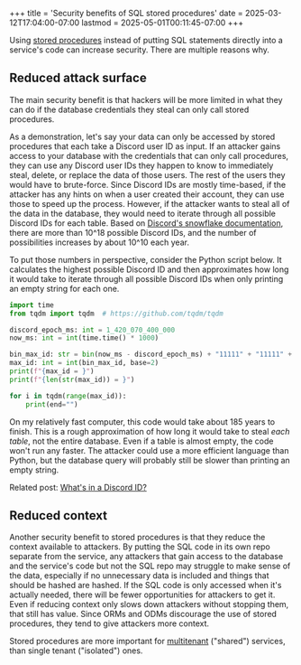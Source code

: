 +++
title = 'Security benefits of SQL stored procedures'
date = 2025-03-12T17:04:00-07:00
lastmod = 2025-05-01T00:11:45-07:00
+++

Using [stored procedures](https://en.wikipedia.org/wiki/Stored_procedure) instead of putting SQL statements directly into a service's code can increase security. There are multiple reasons why.

## Reduced attack surface

The main security benefit is that hackers will be more limited in what they can do if the database credentials they steal can only call stored procedures. 

As a demonstration, let's say your data can only be accessed by stored procedures that each take a Discord user ID as input. If an attacker gains access to your database with the credentials that can only call procedures, they can use any Discord user IDs they happen to know to immediately steal, delete, or replace the data of those users. The rest of the users they would have to brute-force. Since Discord IDs are mostly time-based, if the attacker has any hints on when a user created their account, they can use those to speed up the process. However, if the attacker wants to steal all of the data in the database, they would need to iterate through all possible Discord IDs for each table. Based on [Discord's snowflake documentation](https://discord.com/developers/docs/reference#snowflakes), there are more than 10^18 possible Discord IDs, and the number of possibilities increases by about 10^10 each year.

To put those numbers in perspective, consider the Python script below. It calculates the highest possible Discord ID and then approximates how long it would take to iterate through all possible Discord IDs when only printing an empty string for each one.

```python
import time
from tqdm import tqdm  # https://github.com/tqdm/tqdm

discord_epoch_ms: int = 1_420_070_400_000
now_ms: int = int(time.time() * 1000)

bin_max_id: str = bin(now_ms - discord_epoch_ms) + "11111" + "11111" + "111111111111"
max_id: int = int(bin_max_id, base=2)
print(f"{max_id = }")
print(f"{len(str(max_id)) = }")

for i in tqdm(range(max_id)):
    print(end="")
```

On my relatively fast computer, this code would take about 185 years to finish. This is a rough approximation of how long it would take to steal *each table*, not the entire database. Even if a table is almost empty, the code won't run any faster. The attacker could use a more efficient language than Python, but the database query will probably still be slower than printing an empty string.

Related post: [What's in a Discord ID?](https://til.chriswheeler.dev/whats-in-a-discord-id/)

## Reduced context

Another security benefit to stored procedures is that they reduce the context available to attackers. By putting the SQL code in its own repo separate from the service, any attackers that gain access to the database and the service's code but not the SQL repo may struggle to make sense of the data, especially if no unnecessary data is included and things that should be hashed are hashed. If the SQL code is only accessed when it's actually needed, there will be fewer opportunities for attackers to get it. Even if reducing context only slows down attackers without stopping them, that still has value. Since ORMs and ODMs discourage the use of stored procedures, they tend to give attackers more context.

Stored procedures are more important for [multitenant](https://en.wikipedia.org/wiki/Multitenancy) ("shared") services, than single tenant ("isolated") ones.
